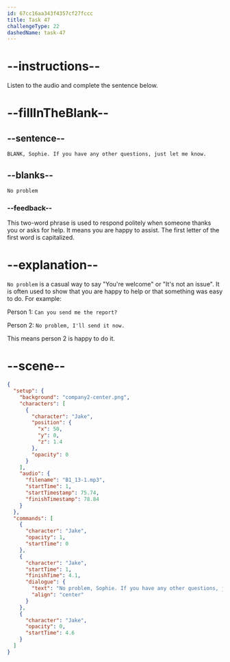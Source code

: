 ```yaml
---
id: 67cc16aa343f4357cf27fccc
title: Task 47
challengeType: 22
dashedName: task-47
---
```


<!-- (audio) Jake: No problem, Sophie. If you have any other questions, just let me know. -->

# --instructions--

Listen to the audio and complete the sentence below.

# --fillInTheBlank--

## --sentence--

`BLANK, Sophie. If you have any other questions, just let me know.`

## --blanks--

`No problem`

### --feedback--

This two-word phrase is used to respond politely when someone thanks you or asks for help. It means you are happy to assist. The first letter of the first word is capitalized.

# --explanation--

`No problem` is a casual way to say "You're welcome" or "It's not an issue". It is often used to show that you are happy to help or that something was easy to do. For example:  

Person 1: `Can you send me the report?`

Person 2: `No problem, I'll send it now.`

This means person 2 is happy to do it.

# --scene--

```json
{
  "setup": {
    "background": "company2-center.png",
    "characters": [
      {
        "character": "Jake",
        "position": {
          "x": 50,
          "y": 0,
          "z": 1.4
        },
        "opacity": 0
      }
    ],
    "audio": {
      "filename": "B1_13-1.mp3",
      "startTime": 1,
      "startTimestamp": 75.74,
      "finishTimestamp": 78.84
    }
  },
  "commands": [
    {
      "character": "Jake",
      "opacity": 1,
      "startTime": 0
    },
    {
      "character": "Jake",
      "startTime": 1,
      "finishTime": 4.1,
      "dialogue": {
        "text": "No problem, Sophie. If you have any other questions, just let me know.",
        "align": "center"
      }
    },
    {
      "character": "Jake",
      "opacity": 0,
      "startTime": 4.6
    }
  ]
}
```
